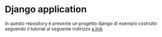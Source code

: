 # Django application
In questo repository è presente un progetto django di esempio costruito seguendo il tutorial al seguente indirizzo [a link](https://developer.mozilla.org/it/docs/Learn/Server-side/Django/skeleton_website)
